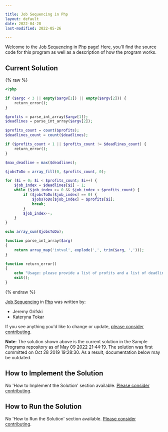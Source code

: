 ```yaml
---

title: Job Sequencing in Php
layout: default
date: 2022-04-28
last-modified: 2022-05-26

---
```


Welcome to the [Job Sequencing](https://sampleprograms.io/projects/job-sequencing) in [Php](https://sampleprograms.io/languages/php) page! Here, you'll find the source code for this program as well as a description of how the program works.

## Current Solution

{% raw %}

```php
<?php

if ($argc < 3 || empty($argv[1]) || empty($argv[2])) {
    return_error();
}

$profits = parse_int_array($argv[1]);
$deadlines = parse_int_array($argv[2]);

$profits_count = count($profits);
$deadlines_count = count($deadlines);

if ($profits_count < 1 || $profits_count != $deadlines_count) {
    return_error();
}

$max_deadline = max($deadlines);

$jobsToDo = array_fill(0, $profits_count, 0);

for ($i = 0; $i < $profits_count; $i++) {
    $job_index = $deadlines[$i] - 1;
    while ($job_index >= 0 && $job_index < $profits_count) {
        if ($jobsToDo[$job_index] == 0) {
            $jobsToDo[$job_index] = $profits[$i];
            break;
        }
        $job_index--;
    }
}

echo array_sum($jobsToDo);

function parse_int_array($arg)
{
    return array_map('intval', explode(',', trim($arg, ',')));
}

function return_error()
{
    echo "Usage: please provide a list of profits and a list of deadlines\n";
    exit();
}
```

{% endraw %}

[Job Sequencing](https://sampleprograms.io/projects/job-sequencing) in [Php](https://sampleprograms.io/languages/php) was written by:

- Jeremy Grifski
- Kateryna Tokar

If you see anything you'd like to change or update, [please consider contributing](https://github.com/TheRenegadeCoder/sample-programs).

**Note**: The solution shown above is the current solution in the Sample Programs repository as of May 09 2022 21:44:19. The solution was first committed on Oct 28 2019 19:28:30. As a result, documentation below may be outdated.

## How to Implement the Solution

No 'How to Implement the Solution' section available. [Please consider contributing](https://github.com/TheRenegadeCoder/sample-programs-website).

## How to Run the Solution

No 'How to Run the Solution' section available. [Please consider contributing](https://github.com/TheRenegadeCoder/sample-programs-website).